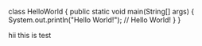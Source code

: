 class HelloWorld {
    public static void main(String[] args) {
        System.out.println("Hello World!"); 
        // Hello World!
    }
}


hii this is test
